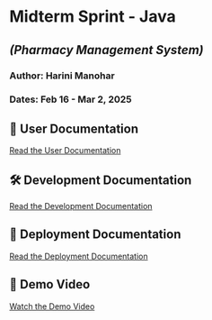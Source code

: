 # Midterm Sprint - Java
## *(Pharmacy Management System)*
### Author: Harini Manohar 
### Dates: Feb 16 - Mar 2, 2025 

## 📖 User Documentation
[Read the User Documentation](docs/UserDocumentation.md)

## 🛠️ Development Documentation
[Read the Development Documentation](docs/DevelopmentDocumentation.md)

## 🚀 Deployment Documentation
[Read the Deployment Documentation](docs/DeploymentDocumentation.md)

## 🎥 Demo Video
[Watch the Demo Video](demo_video/Midterm-Java-Demo-Video-Harini.mov)